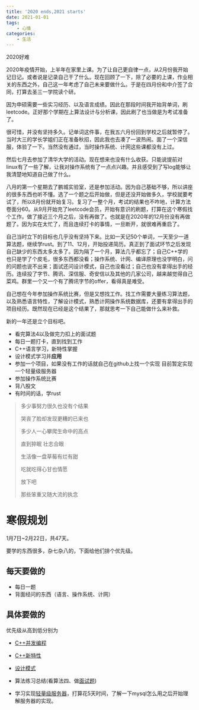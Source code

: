 ```yaml
---
title: '2020 ends,2021 starts'
date: 2021-01-01
tags: 
    - 心情
categories: 
    - 生活
---
```


2020好难

<!--more-->

2020年疫情开始，上半年在家里上课。为了让自己更自律一点，从2月份我开始记日记。或者说是记录自己干了什么。现在回顾了一下，除了必要的上课，作业相关的东西之外，自己这一年考虑了自己未来要做什么。于是在四月份和中介签了合同，打算去圣三一学院读个研。

因为申硕需要一些实习经历、以及语言成绩。因此在那段时间我开始背单词，刷leetcode。正好那个学期在上算法设计与分析课，因此刷了也当做是为考试准备了。

很可惜，并没有坚持多久。记单词这件事，在我五六月份回到学校之后就暂停了。当时大三的学长学姐们正在准备秋招，因此我也去凑了一波热闹。面了一个深信服，体验了一下。当然没有通过，当时操作系统、计网这些课都没有上过。

然后七月去参加了清华大学的活动。现在想来也没有什么收获。只能说提前对linux有了一些了解，让我对操作系统有了一点点兴趣。并且感受到了写log能够让我清楚地知道自己做了什么。

八月的第一个星期去了鹏城实验室，还是参加活动。因为自己基础不够，所以讲座的很多东西也听不懂。选了一个题之后开始做，但是还没开始做多久，学校就要考试了，所以8月份就开始复习。复习了一整个月，考试的结果也不咋地，计算方法卷面分60。从9月开始充了leetcode会员，开始有意识的刷题，打算在这个寒假找个工作。做了接近三个月之后，没有再做了。也就是在2020年的12月份没有再做题了。因为实在太忙了，而且连续打卡的事情，一旦断开，就很难再重启了。

自己当时立下的目标也几乎没有坚持下来。比如一天记50个单词，一天至少一道算法题，继续学rust。到了11、12月，开始投递简历。真正到了面试环节之后发现自己缺少的东西太多太多了。因为隔了一个月，算法几乎都忘了；自己C++学的也只是学了个皮毛，很多东西都没看；操作系统、计网、编译原理也没学明白，问的问题也说不出来；面试还问设计模式，自己也没看过；自己也没有拿得出手的经历。连续投了字节、腾讯、深信服、奇安信以及其他的几家公司，越来越觉得自己菜鸡。群里一个又一个有了腾讯字节的offer，看得真是难受。

自己想在今年参加操作系统比赛，但是又想找工作。找工作需要大量练习算法题，以及熟悉语言特性，了解设计模式，熟悉计网操作系统数据库，还要有拿得出手的项目经历。既然现在已经是这个结果了，那就思考一下自己能做什么来补救。

新的一年还是立个目标吧。

- 看完算法4以及做完力扣上的面试题
- 每日一题打卡，直到找到工作
- C++语言学习，新特性掌握
- 设计模式学习并**应用**
- 参加一个项目，如果没有工作的话就自己在github上找一个实现
	目前暂定实现一个轻量级服务器
- 参加操作系统比赛
- 背八股文
- 有时间的话，学rust





> 多少事努力很久也没有个结果
>
> 哭丧了脸却发现更糟的已来也
>
> 多少人一心攀爬生命中的高点
>
> 直到猝眠 壮志合眼
>
> 生活像一盘草莓有烂有甜
>
> 吃就吃得心甘也情愿
>
> 放下吧
>
> 那些笨重又随大流的执念





# 寒假规划

1月7日~2月22日，共47天。

要学的东西很多，杂七杂八的，下面给他们排个优先级。

## 每天要做的

- 每日一题
- 背面经问的东西（语言、操作系统、计网）

## 具体要做的

优先级从高到低分别为

- [C++并发编程](https://downdemo.gitbook.io/cpp-concurrency-in-action-2ed/)  
- [C++新特性](https://changkun.de/modern-cpp/zh-cn/00-preface/)   
- [设计模式](https://design-patterns.readthedocs.io/zh_CN/latest/)   
- 算法练习总结(看算法四、做[面试题](https://leetcode-cn.com/leetbook/detail/top-interview-questions/)) 

- 学习实现[轻量级服务器](https://github.com/qinguoyi/TinyWebServer)，打算花5天时间，了解一下mysql怎么用之后开始理解服务器的实现。

